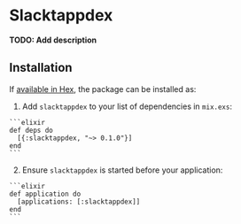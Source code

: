 # Slacktappdex

**TODO: Add description**

## Installation

If [available in Hex](https://hex.pm/docs/publish), the package can be installed as:

  1. Add `slacktappdex` to your list of dependencies in `mix.exs`:

    ```elixir
    def deps do
      [{:slacktappdex, "~> 0.1.0"}]
    end
    ```

  2. Ensure `slacktappdex` is started before your application:

    ```elixir
    def application do
      [applications: [:slacktappdex]]
    end
    ```


